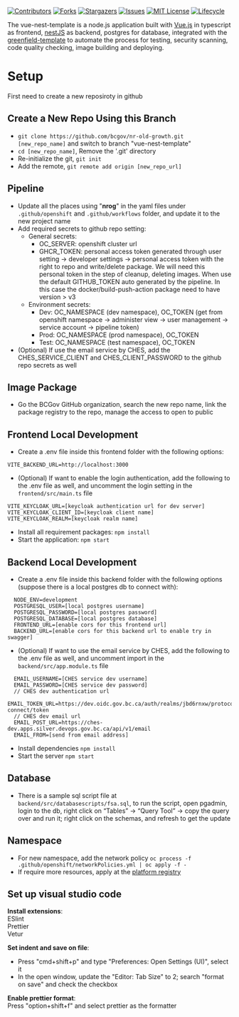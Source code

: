 <!-- PROJECT SHIELDS -->

[![Contributors](https://img.shields.io/github/contributors/bcgov/nr-forest-client)](/../../graphs/contributors)
[![Forks](https://img.shields.io/github/forks/bcgov/nr-forest-client)](/../../network/members)
[![Stargazers](https://img.shields.io/github/stars/bcgov/nr-forest-client)](/../../stargazers)
[![Issues](https://img.shields.io/github/issues/bcgov/nr-forest-client)](/../../issues)
[![MIT License](https://img.shields.io/github/license/bcgov/nr-forest-client.svg)](/LICENSE.md)
[![Lifecycle](https://img.shields.io/badge/Lifecycle-Experimental-339999)](https://github.com/bcgov/repomountie/blob/master/doc/lifecycle-badges.md)

The vue-nest-template is a node.js application built with [Vue.js](https://vuejs.org) in typescript as frontend, [nestJS](https://docs.nestjs.com) as backend, postgres for database, integrated with the [greenfield-template](https://github.com/bcgov/greenfield-template) to automate the process for testing, security scanning, code quality checking, image building and deploying.

# Setup

First need to create a new reposiroty in github

## Create a New Repo Using this Branch

- `git clone https://github.com/bcgov/nr-old-growth.git [new_repo_name]` and switch to branch "vue-nest-template"
- `cd [new_repo_name]`, Remove the '.git' directory
- Re-initialize the git, `git init`
- Add the remote, `git remote add origin [new_repo_url]`

## Pipeline

- Update all the places using "**nrog**" in the yaml files under `.github/openshift` and `.github/workflows` folder, and update it to the new project name
- Add required secrets to github repo setting:
  - General secrets: 
    - OC_SERVER: openshift cluster url
    - GHCR_TOKEN: personal access token generated through user setting -> developer settings -> personal access token with the right to repo and write/delete package. We will need this personal token in the step of cleanup, deleting images. When use the default GITHUB_TOKEN auto generated by the pipeline. In this case the docker/build-push-action package need to have version > v3
  - Environment secrets:
    - Dev: OC_NAMESPACE (dev namespace), OC_TOKEN (get from openshift namespace -> administer view -> user management -> service account -> pipeline token)
    - Prod: OC_NAMESPACE (prod namespace), OC_TOKEN
    - Test: OC_NAMESPACE (test namespace), OC_TOKEN
- (Optional) If use the email service by CHES, add the CHES_SERVICE_CLIENT and CHES_CLIENT_PASSWORD to the github repo secrets as well

## Image Package

- Go the BCGov GitHub organization, search the new repo name, link the package registry to the repo, manage the access to open to public

## Frontend Local Development

- Create a .env file inside this frontend folder with the following options:

```
VITE_BACKEND_URL=http://localhost:3000
```
- (Optional) If want to enable the login authentication, add the following to the .env file as well, and uncomment the login setting in the `frontend/src/main.ts` file
```
VITE_KEYCLOAK_URL=[keycloak authentication url for dev server]
VITE_KEYCLOAK_CLIENT_ID=[keycloak client name]
VITE_KEYCLOAK_REALM=[keycloak realm name]
```
- Install all requirement packages: `npm install`
- Start the application: `npm start`

## Backend Local Development

- Create a .env file inside this backend folder with the following options (suppose there is a local postgres db to connect with):
```
  NODE_ENV=development
  POSTGRESQL_USER=[local postgres username]
  POSTGRESQL_PASSWORD=[local postgres password]
  POSTGRESQL_DATABASE=[local postgres database]
  FRONTEND_URL=[enable cors for this frontend url]
  BACKEND_URL=[enable cors for this backend url to enable try in swagger]
```
- (Optional) If want to use the email service by CHES, add the following to the .env file as well, and uncomment import in the `backend/src/app.module.ts` file
```
  EMAIL_USERNAME=[CHES service dev username]
  EMAIL_PASSWORD=[CHES service dev password]
  // CHES dev authentication url
  EMAIL_TOKEN_URL=https://dev.oidc.gov.bc.ca/auth/realms/jbd6rnxw/protocol/openid-connect/token
  // CHES dev email url
  EMAIL_POST_URL=https://ches-dev.apps.silver.devops.gov.bc.ca/api/v1/email
  EMAIL_FROM=[send from email address]
```
- Install dependencies `npm install`
- Start the server `npm start`

## Database

- There is a sample sql script file at `backend/src/databasescripts/fsa.sql`, to run the script, open pgadmin, login to the db, right click on “Tables” -> “Query Tool” -> copy the query over and run it; right click on the schemas, and refresh to get the update


## Namespace

- For new namespace, add the network policy `oc process -f .github/openshift/networkPolicies.yml | oc apply -f -`
- If require more resources, apply at the [platform registry](https://registry.developer.gov.bc.ca/)

## Set up visual studio code

**Install extensions**:  
ESlint  
Prettier  
Vetur

**Set indent and save on file**:

- Press "cmd+shift+p" and type "Preferences: Open Settings (UI)", select it
- In the open window, update the "Editor: Tab Size" to 2; search "format on save" and check the checkbox

**Enable prettier format**:  
Press "option+shift+f" and select prettier as the formatter

